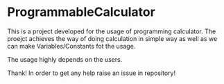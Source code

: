 # ProgrammableCalculator

This is a project developed for the usage of programming calculator.
The proejct achieves the way of doing calculation in simple way as well as we can make Variables/Constants fot the usage.

The usage highly depends on the users.

Thank!
In order to get any help raise an issue in repository!
